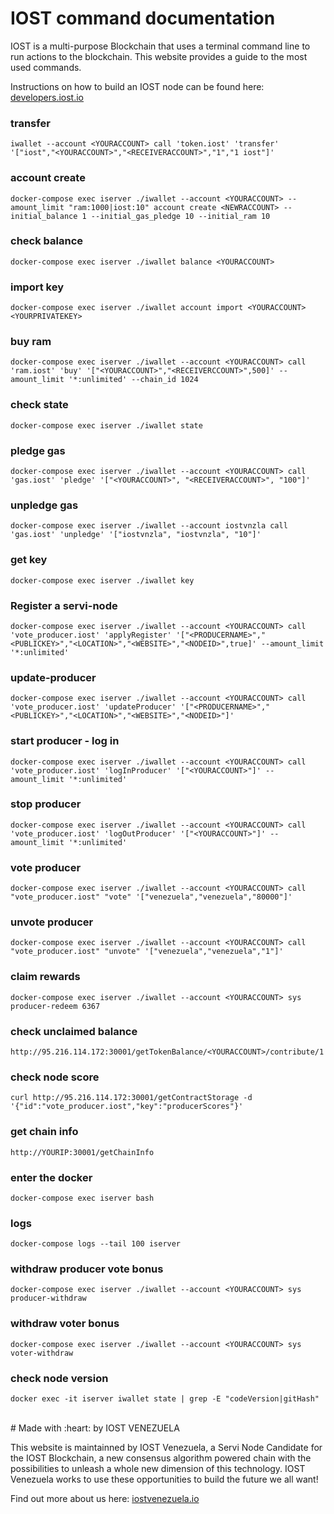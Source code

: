 # IOST command documentation

IOST is a multi-purpose Blockchain that uses a terminal command line to run actions to the blockchain. This website provides a guide to the most used commands.

Instructions on how to build an IOST node can be found here: [developers.iost.io](https://developers.iost.io/docs/en/1-getting-started/Overview.html)

### transfer
````
iwallet --account <YOURACCOUNT> call 'token.iost' 'transfer' '["iost","<YOURACCOUNT>","<RECEIVERACCOUNT>","1","1 iost"]'
````
### account create
````
docker-compose exec iserver ./iwallet --account <YOURACCOUNT> --amount_limit "ram:1000|iost:10" account create <NEWRACCOUNT> --initial_balance 1 --initial_gas_pledge 10 --initial_ram 10
````
### check balance
````
docker-compose exec iserver ./iwallet balance <YOURACCOUNT>
````
### import key
````
docker-compose exec iserver ./iwallet account import <YOURACCOUNT> <YOURPRIVATEKEY>
````
### buy ram
````
docker-compose exec iserver ./iwallet --account <YOURACCOUNT> call 'ram.iost' 'buy' '["<YOURACCOUNT>","<RECEIVERCCOUNT>",500]' --amount_limit '*:unlimited' --chain_id 1024
````

### check state
````
docker-compose exec iserver ./iwallet state
````
### pledge gas
````
docker-compose exec iserver ./iwallet --account <YOURACCOUNT> call 'gas.iost' 'pledge' '["<YOURACCOUNT>", "<RECEIVERACCOUNT>", "100"]'
````
### unpledge gas
````
docker-compose exec iserver ./iwallet --account iostvnzla call 'gas.iost' 'unpledge' '["iostvnzla", "iostvnzla", "10"]'
````
### get key
````
docker-compose exec iserver ./iwallet key
````
### Register a servi-node
````
docker-compose exec iserver ./iwallet --account <YOURACCOUNT> call 'vote_producer.iost' 'applyRegister' '["<PRODUCERNAME>","<PUBLICKEY>","<LOCATION>","<WEBSITE>","<NODEID>",true]' --amount_limit '*:unlimited'
````
### update-producer
````
docker-compose exec iserver ./iwallet --account <YOURACCOUNT> call 'vote_producer.iost' 'updateProducer' '["<PRODUCERNAME>","<PUBLICKEY>","<LOCATION>","<WEBSITE>","<NODEID>"]'
````
### start producer - log in
````
docker-compose exec iserver ./iwallet --account <YOURACCOUNT> call 'vote_producer.iost' 'logInProducer' '["<YOURACCOUNT>"]' --amount_limit '*:unlimited'
````
### stop producer
````
docker-compose exec iserver ./iwallet --account <YOURACCOUNT> call 'vote_producer.iost' 'logOutProducer' '["<YOURACCOUNT>"]' --amount_limit '*:unlimited'
````

### vote producer
````
docker-compose exec iserver ./iwallet --account <YOURACCOUNT> call "vote_producer.iost" "vote" '["venezuela","venezuela","80000"]'
````
### unvote producer 
````
docker-compose exec iserver ./iwallet --account <YOURACCOUNT> call "vote_producer.iost" "unvote" '["venezuela","venezuela","1"]'
````
### claim rewards
````
docker-compose exec iserver ./iwallet --account <YOURACCOUNT> sys producer-redeem 6367
````
### check unclaimed balance
````
http://95.216.114.172:30001/getTokenBalance/<YOURACCOUNT>/contribute/1
````

### check node score
````
curl http://95.216.114.172:30001/getContractStorage -d '{"id":"vote_producer.iost","key":"producerScores"}'
````
### get chain info
````
http://YOURIP:30001/getChainInfo
````
### enter the docker
````
docker-compose exec iserver bash
````
### logs
````
docker-compose logs --tail 100 iserver
````
### withdraw producer vote bonus
````
docker-compose exec iserver ./iwallet --account <YOURACCOUNT> sys producer-withdraw
````
### withdraw voter bonus
````
docker-compose exec iserver ./iwallet --account <YOURACCOUNT> sys voter-withdraw
````
### check node version
````
docker exec -it iserver iwallet state | grep -E "codeVersion|gitHash"
````
<br>
# Made with :heart: by IOST VENEZUELA

This website is maintainned by IOST Venezuela, a Servi Node Candidate for the IOST Blockchain, a new consensus algorithm powered chain with the possibilities to unleash a whole new dimension of this technology. IOST Venezuela works to use these opportunities to build the future we all want!

Find out more about us here: [iostvenezuela.io](https://eosvenezuela.io/IOSTVenezuela.html)
